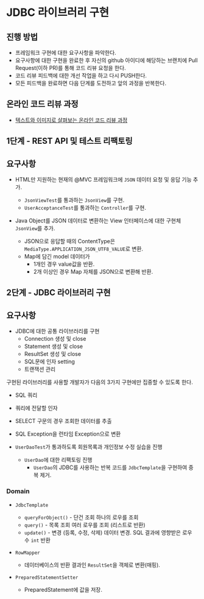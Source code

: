 # JDBC 라이브러리 구현
## 진행 방법
* 프레임워크 구현에 대한 요구사항을 파악한다.
* 요구사항에 대한 구현을 완료한 후 자신의 github 아이디에 해당하는 브랜치에 Pull Request(이하 PR)를 통해 코드 리뷰 요청을 한다.
* 코드 리뷰 피드백에 대한 개선 작업을 하고 다시 PUSH한다.
* 모든 피드백을 완료하면 다음 단계를 도전하고 앞의 과정을 반복한다.

## 온라인 코드 리뷰 과정
* [텍스트와 이미지로 살펴보는 온라인 코드 리뷰 과정](https://github.com/next-step/nextstep-docs/tree/master/codereview)

## 1단계 - REST API 및 테스트 리팩토링

## 요구사항

- HTML만 지원하는 현재의 @MVC 프레임워크에 `JSON` 데이터 요청 및 응답 기능 추가.
  - `JsonViewTest`를 통과하는 `JsonView`를 구현.
  - `UserAcceptanceTest`를 통과하는 `Controller`를 구현.

- Java Object를 JSON 데이터로 변환하는 View 인터페이스에 대한 구현체 `JsonView`를 추가.
  - JSON으로 응답할 때의 ContentType은 `MediaType.APPLICATION_JSON_UTF8_VALUE`로 변환.
  - Map에 담긴 model 데이터가 
    - 1개인 경우 value값을 반환.
    - 2개 이상인 경우 Map 자체를 JSON으로 변환해 반환. 

## 2단계 - JDBC 라이브러리 구현

## 요구사항

- JDBC에 대한 공통 라이브러리를 구현
  - Connection 생성 및 close
  - Statement 생성 및 close
  - ResultSet 생성 및 close
  - SQL문에 인자 setting
  - 트랜잭션 관리

구현된 라이브러리를 사용할 개발자가 다음의 3가지 구현에만 집중할 수 있도록 한다.
 - SQL 쿼리
 - 쿼리에 전달할 인자
 - SELECT 구문의 경우 조회한 데이터를 추출

 - SQL Exception을 런타임 Exception으로 변환

 - `UserDaoTest`가 통과하도록 회원목록과 개인정보 수정 실습을 진행
   - `UserDao`에 대한 리팩토링 진행
     - `UserDao`의 JDBC를 사용하는 반복 코드를 `JdbcTemplate`을 구현하여 중복 제거.
 
### Domain

- `JdbcTemplate`
  - `queryForObject()` - 단건 조회
    하나의 로우를 조회
  - `query()` - 목록 조회
    여러 로우를 조회 (리스트로 반환)
  - `update()` - 변경 (등록, 수정, 삭제)
    데이터 변경. SQL 결과에 영향받은 로우 수 `int` 반환

- `RowMapper`
  - 데이터베이스의 반환 결과인 `ResultSet`을 객체로 변환(매핑).

- `PreparedStatementSetter`
  - PreparedStatement에 값을 저장.
